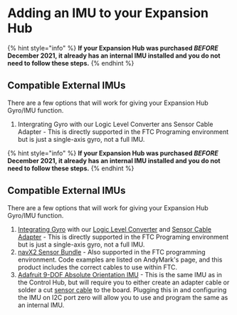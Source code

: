 # Adding an IMU to your Expansion Hub

{% hint style="info" %}
**If your Expansion Hub was purchased **_**BEFORE**_** December 2021, it already has an internal IMU installed and you do not need to follow these steps.**&#x20;
{% endhint %}

## **Compatible External IMUs**

There are a few options that will work for giving your Expansion Hub Gyro/IMU function.

1. Intergrating Gyro with our Logic Level Converter ans Sensor Cable Adapter - This is directly supported in the FTC Programing environment but is just a single-axis gyro, not a full IMU.

{% hint style="info" %}
**If your Expansion Hub was purchased **_**BEFORE**_** December 2021, it already has an internal IMU installed and you do not need to follow these steps.**&#x20;
{% endhint %}

## **Compatible External IMUs**

There are a few options that will work for giving your Expansion Hub Gyro/IMU function.

1. [Integrating Gyro](https://modernroboticsinc.com/product/integrating-gyro/) with our [Logic Level Converter](https://www.revrobotics.com/rev-31-1389/) and [Sensor Cable Adapter](https://www.revrobotics.com/rev-31-1384/) - This is directly supported in the FTC Programing environment but is just a single-axis gyro, not a full IMU.
2. [navX2 Sensor Bundle](https://www.andymark.com/products/navx2-micro-navigation-sensor-bundle) - Also supported in the FTC programming environment. Code examples are listed on AndyMark's page, and this product includes the correct cables to use within FTC. &#x20;
3. [Adafruit 9-DOF Absolute Orientation IMU](https://www.adafruit.com/product/4646) - This is the same IMU as in the Control Hub, but will require you to either create an adapter cable or solder a cut [sensor cable](https://www.revrobotics.com/jst-ph-4-pin-sensor-cable-4-pack/) to the board. Plugging this in and configuring the IMU on I2C port zero will allow you to use and program the same as an internal IMU.
